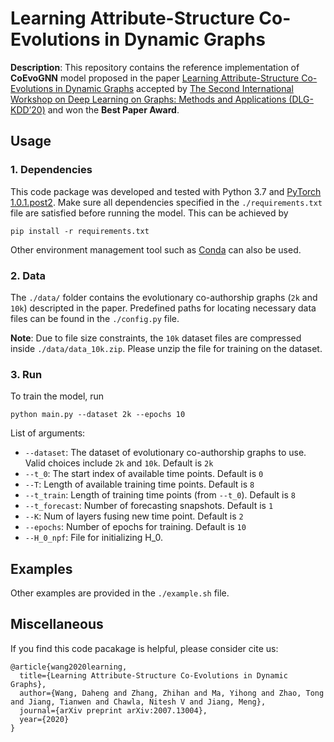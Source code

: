 # Learning Attribute-Structure Co-Evolutions in Dynamic Graphs
**Description**: This repository contains the reference implementation of **CoEvoGNN** model proposed in the paper [Learning Attribute-Structure Co-Evolutions in Dynamic Graphs](https://arxiv.org/pdf/2007.13004.pdf) accepted by [The Second International Workshop on Deep Learning on Graphs: Methods and Applications (DLG-KDD’20)](https://deep-learning-graphs.bitbucket.io/dlg-kdd20/) and won the **Best Paper Award**.

## Usage
### 1. Dependencies
This code package was developed and tested with Python 3.7 and [PyTorch 1.0.1.post2](https://pytorch.org/).
Make sure all dependencies specified in the `./requirements.txt` file are satisfied before running the model. This can be achieved by
```
pip install -r requirements.txt
```
Other environment management tool such as [Conda](https://www.anaconda.com/) can also be used.

### 2. Data
The `./data/` folder contains the evolutionary co-authorship graphs (`2k` and `10k`) descripted in the paper. Predefined paths for locating necessary data files can be found in the `./config.py` file.

**Note**: Due to file size constraints, the `10k` dataset files are compressed inside `./data/data_10k.zip`. Please unzip the file for training on the dataset.

### 3. Run
To train the model, run
```
python main.py --dataset 2k --epochs 10
```
List of arguments:
+ `--dataset`: The dataset of evolutionary co-authorship graphs to use. Valid choices include `2k` and `10k`. Default is `2k`
+ `--t_0`: The start index of available time points. Default is `0`
+ `--T`: Length of available training time points. Default is `8`
+ `--t_train`: Length of training time points (from `--t_0`). Default is `8`
+ `--t_forecast`: Number of forecasting snapshots. Default is `1`
+ `--K`: Num of layers fusing new time point. Default is `2`
+ `--epochs`: Number of epochs for training. Default is `10`
+ `--H_0_npf`: File for initializing H_0.

## Examples
Other examples are provided in the `./example.sh` file.

## Miscellaneous
If you find this code pacakage is helpful, please consider cite us:
```
@article{wang2020learning,
  title={Learning Attribute-Structure Co-Evolutions in Dynamic Graphs},
  author={Wang, Daheng and Zhang, Zhihan and Ma, Yihong and Zhao, Tong and Jiang, Tianwen and Chawla, Nitesh V and Jiang, Meng},
  journal={arXiv preprint arXiv:2007.13004},
  year={2020}
}
```

